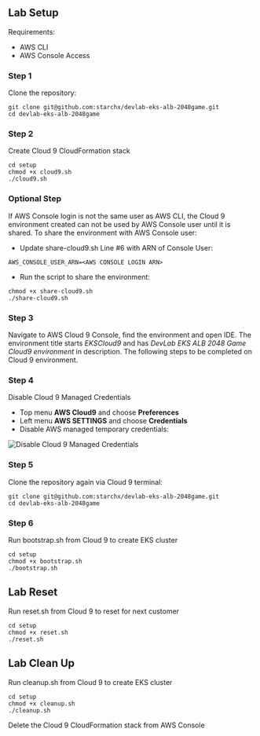 ## Lab Setup

Requirements:

* AWS CLI
* AWS Console Access

### Step 1

Clone the repository:

```
git clone git@github.com:starchx/devlab-eks-alb-2048game.git
cd devlab-eks-alb-2048game
```

### Step 2

Create Cloud 9 CloudFormation stack

```
cd setup
chmod +x cloud9.sh
./cloud9.sh
```

### Optional Step

If AWS Console login is not the same user as AWS CLI, the Cloud 9 environment created can not be used by AWS Console user until it is shared. To share the environment with AWS Console user:

* Update share-cloud9.sh Line #6 with ARN of Console User:

```
AWS_CONSOLE_USER_ARN=<AWS CONSOLE LOGIN ARN>
```

* Run the script to share the environment:

```
chmod +x share-cloud9.sh
./share-cloud9.sh
```

### Step 3

Navigate to AWS Cloud 9 Console, find the environment and open IDE. The environment title starts *EKSCloud9* and has *DevLab EKS ALB 2048 Game Cloud9 environment* in description. The following steps to be completed on Cloud 9 environment.

### Step 4

Disable Cloud 9 Managed Credentials

* Top menu **AWS Cloud9** and choose **Preferences**
* Left menu **AWS SETTINGS** and choose **Credentials**
* Disable AWS managed temporary credentials:

![Disable Cloud 9 Managed Credentials](https://github.com/starchx/devlab-eks-alb-2048game/tree/master/setup/disable-cloud9-credentials.png "Disable Cloud 9 Managed Credentials")

### Step 5

Clone the repository again via Cloud 9 terminal:

```
git clone git@github.com:starchx/devlab-eks-alb-2048game.git
cd devlab-eks-alb-2048game
```

### Step 6

Run bootstrap.sh from Cloud 9 to create EKS cluster

```
cd setup
chmod +x bootstrap.sh
./bootstrap.sh
```

## Lab Reset

Run reset.sh from Cloud 9 to reset for next customer

```
cd setup
chmod +x reset.sh
./reset.sh
```

## Lab Clean Up

Run cleanup.sh from Cloud 9 to create EKS cluster

```
cd setup
chmod +x cleanup.sh
./cleanup.sh
```

Delete the Cloud 9 CloudFormation stack from AWS Console
